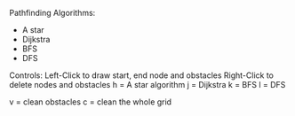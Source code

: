 Pathfinding Algorithms:

- A star
- Dijkstra
- BFS
- DFS

Controls:
Left-Click to draw start, end node and obstacles
Right-Click to delete nodes and obstacles
h = A star algorithm
j = Dijkstra
k = BFS
l = DFS

v = clean obstacles
c = clean the whole grid
